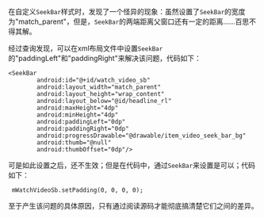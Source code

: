在自定义`SeekBar`样式时，发现了一个怪异的现象：虽然设置了`SeekBar`的宽度为"match_parent"，但是，`SeekBar`的两端距离父窗口还有一定的距离......百思不得其解。

经过查询发现，可以在xml布局文件中设置`SeekBar`的"paddingLeft"和"paddingRight"来解决该问题，代码如下：

```
<SeekBar
        android:id="@+id/watch_video_sb"
        android:layout_width="match_parent"
        android:layout_height="wrap_content"
        android:layout_below="@id/headline_rl"
        android:maxHeight="4dp"
        android:minHeight="4dp"
        android:paddingLeft="0dp"
        android:paddingRight="0dp"
        android:progressDrawable="@drawable/item_video_seek_bar_bg"
        android:thumb="@null"
        android:thumbOffset="0dp"/>
```

可是如此设置之后，还不生效；但是在代码中，通过`SeekBar`来设置是可以；代码如下：

```
 mWatchVideoSb.setPadding(0, 0, 0, 0);
```

至于产生该问题的具体原因，只有通过阅读源码才能彻底搞清楚它们之间的差异。
